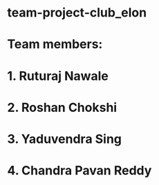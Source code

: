 # team-project-club_elon

# Team members:
# 1. Ruturaj Nawale
# 2. Roshan Chokshi
# 3. Yaduvendra Sing
# 4. Chandra Pavan Reddy